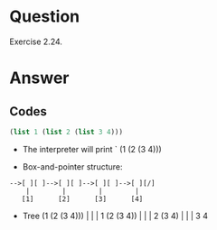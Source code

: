 # Question
Exercise 2.24.

# Answer
## Codes
```scheme
(list 1 (list 2 (list 3 4)))
```
* The interpreter will print ` (1 (2 (3 4)))

* Box-and-pointer structure:
```
-->[ ][ ]-->[ ][ ]-->[ ][ ]-->[ ][/]
    |        |        |        |
   [1]      [2]      [3]      [4]
```

* Tree
(1 (2 (3 4)))
  |
|   |
1   (2 (3 4))
      |
    |   |
    2   (3 4)
          |
        |   |
        3   4
